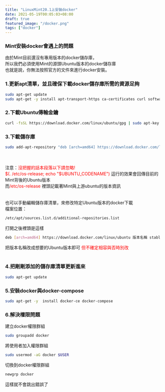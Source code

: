 ```yaml
---
title: "LinuxMint20.1上安裝docker"
date: 2021-05-19T00:05:03+08:00
draft: true
featured_image: "/docker.png"
tags: ["docker"]
---
```


### Mint安裝docker會遇上的問題
由於Mint目前還沒有專用版本的docker儲存庫，  
所以我們必須使用Mint的源頭Ubuntu版本的docker儲存庫  
也就是說，你無法按照官方的文件來進行docker安裝。

### 1.更新apt清單，並且確保下載docker儲存庫所需的資源足夠
```bash
sudo apt-get update
sudo apt-get -y install apt-transport-https ca-certificates curl software-properties-common
```
### 2.下載Ubuntu傳輸金鑰
```bash
curl -fsSL https://download.docker.com/linux/ubuntu/gpg | sudo apt-key add -
```

### 3.下載儲存庫
```bash
sudo add-apt-repository "deb [arch=amd64] https://download.docker.com/linux/ubuntu $(. /etc/os-release; echo "$UBUNTU_CODENAME") stable"
```
<br></br>
注意：<span style='color:red'>沒把握的話本段落以下請忽略!</span>  
<span style='color:red'>$(. /etc/os-release; echo "$UBUNTU_CODENAME")</span>
這行的效果會回傳目前的Mint背後的Ubuntu版本  
而<span style='color:red'>/etc/os-release </span>裡頭記載著Mint與上游ubuntu的版本資訊  
<br></br>
也可以手動編輯儲存庫清單，來修改特定Ubuntu版本的docker下載  
檔案位置：
```bash
/etc/apt/sources.list.d/additional-repositories.list
```
打開之後裡頭是這樣
```bash
deb [arch=amd64] https://download.docker.com/linux/ubuntu 版本名稱 stable
```
把版本名稱改成想要的Ubuntu版本即可
<span style='color:red'>但不確定相容與否時別改 </span>
<br></br>

### 4.把剛剛添加的儲存庫清單更新進來
```bash
sudo apt-get update
```

### 5.安裝docker與docker-compose
```bash
sudo apt-get -y  install docker-ce docker-compose
```

### 6.解決權限問題
建立docker權限群組
```bash
sudo groupadd docker
```
將使用者加入權限群組
```bash
sudo usermod -aG docker $USER
```
切換到docker權限群組
```bash
newgrp docker 
```
這樣就不會跳出錯誤了
